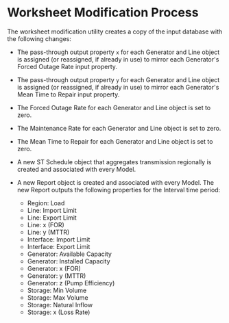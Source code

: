 # Worksheet Modification Process

The worksheet modification utility creates a copy of the input database with
the following changes:

 - The pass-through output property `x` for each Generator and Line object
   is assigned (or reassigned, if already in use) to mirror each Generator's
   Forced Outage Rate input property.

 - The pass-through output property `y` for each Generator and Line object
   is assigned (or reassigned, if already in use) to mirror each Generator's
   Mean Time to Repair input property.

- The Forced Outage Rate for each Generator and Line object is set to zero.

- The Maintenance Rate for each Generator and Line object is set to zero.

- The Mean Time to Repair for each Generator and Line object is set to zero.

- A new ST Schedule object that aggregates transmission regionally is created
  and associated with every Model.

- A new Report object is created and associated with every Model.
  The new Report outputs the following properties for the Interval time period:

    - Region: Load
    - Line: Import Limit
    - Line: Export Limit
    - Line: x (FOR)
    - Line: y (MTTR)
    - Interface: Import Limit
    - Interface: Export Limit
    - Generator: Available Capacity
    - Generator: Installed Capacity
    - Generator: x (FOR)
    - Generator: y (MTTR)
    - Generator: z (Pump Efficiency)
    - Storage: Min Volume
    - Storage: Max Volume
    - Storage: Natural Inflow
    - Storage: x (Loss Rate)

